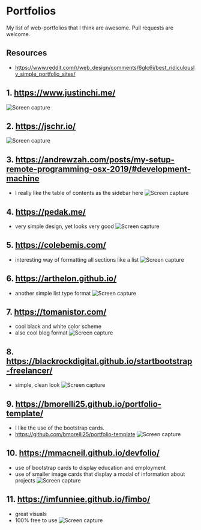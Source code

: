 # Portfolios
My list of web-portfolios that I think are awesome. Pull requests are welcome.

## Resources
* https://www.reddit.com/r/web_design/comments/6glc6i/best_ridiculously_simple_portfolio_sites/

## 1. https://www.justinchi.me/
![Screen capture](img/1.png)

## 2. https://jschr.io/
![Screen capture](img/2.png)

## 3. https://andrewzah.com/posts/my-setup-remote-programming-osx-2019/#development-machine
* I really like the table of contents as the sidebar here
![Screen capture](img/3.png)

## 4. https://pedak.me/
* very simple design, yet looks very good
![Screen capture](img/4.png)

## 5. https://colebemis.com/
* interesting way of formatting all sections like a list
![Screen capture](img/5.png)

## 6. https://arthelon.github.io/
* another simple list type format
![Screen capture](img/6.png)

## 7. https://tomanistor.com/
* cool black and white color scheme
* also cool blog format
![Screen capture](img/7.png)

## 8. https://blackrockdigital.github.io/startbootstrap-freelancer/
* simple, clean look
![Screen capture](img/8.png)

## 9. https://bmorelli25.github.io/portfolio-template/
* I like the use of the bootstrap cards.
* https://github.com/bmorelli25/portfolio-template
![Screen capture](img/9.png)

## 10. https://mmacneil.github.io/devfolio/
* use of bootstrap cards to display education and employment
* use of smaller image cards that display a modal of information about projects
![Screen capture](img/10.png)

## 11. https://imfunniee.github.io/fimbo/
* great visuals
* 100% free to use
![Screen capture](img/11.png)
